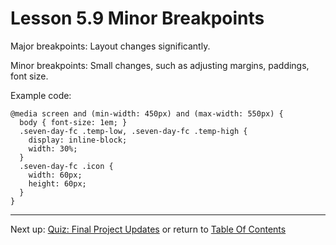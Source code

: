 # Lesson 5.9 Minor Breakpoints

Major breakpoints: Layout changes significantly.

Minor breakpoints: Small changes, such as adjusting margins, paddings, font size.

Example code:
```
@media screen and (min-width: 450px) and (max-width: 550px) {
  body { font-size: 1em; }
  .seven-day-fc .temp-low, .seven-day-fc .temp-high {
    display: inline-block;
    width: 30%;
  }
  .seven-day-fc .icon {
    width: 60px;
    height: 60px;
  }
}
```

- - -
Next up: [Quiz: Final Project Updates](ND024_Part2_Lesson05_10.md) or return to [Table Of Contents](./ND024_TableOfContents.md)
